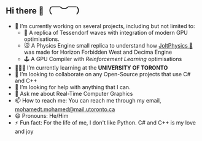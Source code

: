 ## Hi there 👋（￣︶￣）

- 🔭 I’m currently working on several projects, including but not limited to:
  *  🌊 A replica of Tessendorf waves with integration of modern GPU optimisations.
  *  🐭 A Physics Engine small replica to understand how [JoltPhysics 🐍](https://github.com/jrouwe/JoltPhysics) was made for Horizon Forbidden West and Decima Engine
  *  🕹️ A GPU Compiler with *Reinforcement Learning* optimisations
- 👨🏻‍💻 I’m currently learning at the **UNIVERSITY OF TORONTO**
- 👯 I’m looking to collaborate on any Open-Source projects that use C# and C++
- 🤔 I’m looking for help with anything that I can.
- 💬 Ask me about Real-Time Computer Graphics
- 📫 How to reach me: You can reach me through my email, mohamedt.mohamed@mail.utoronto.ca
- 😄 Pronouns: He/Him
- ⚡ Fun fact: For the life of me, I don't like Python. C# and C++ is my love and joy
